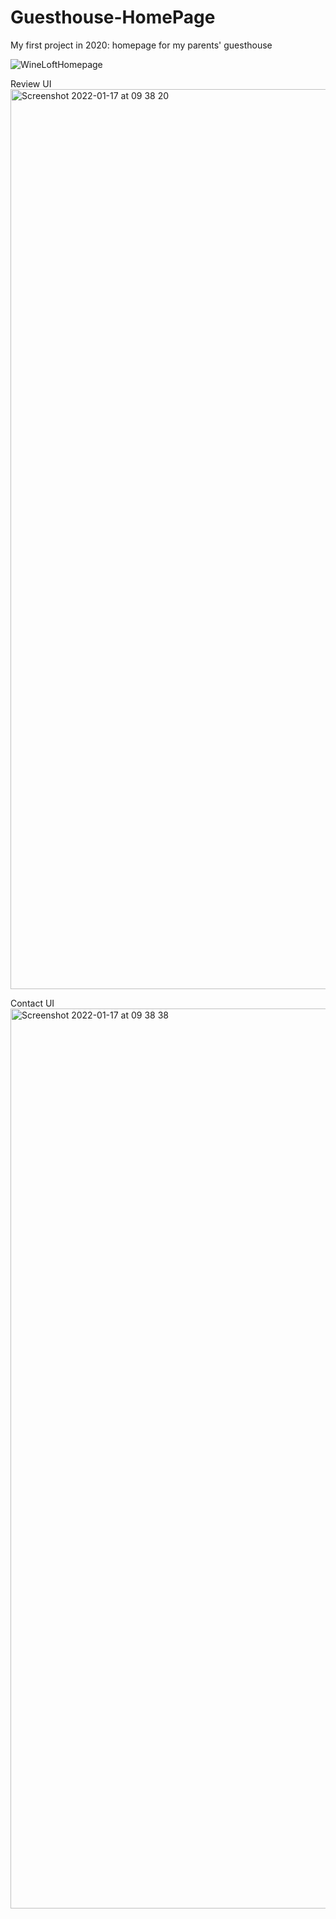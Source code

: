 # Guesthouse-HomePage
My first project in 2020: homepage for my parents' guesthouse

![WineLoftHomepage](https://user-images.githubusercontent.com/95755981/149736844-02be350d-bd42-406d-acda-f977ebb901db.png)

Review UI
<img width="1440" alt="Screenshot 2022-01-17 at 09 38 20" src="https://user-images.githubusercontent.com/95755981/149735800-9e23ec6d-ad60-43a9-9a43-2d2cd4924e1a.png">

Contact UI
<img width="1440" alt="Screenshot 2022-01-17 at 09 38 38" src="https://user-images.githubusercontent.com/95755981/149735907-72be2672-05a8-43ae-a9f4-24f314204a3b.png">
